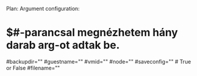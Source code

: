 Plan:
Argument configuration:
# $#-parancsal megnézhetem hány darab arg-ot adtak be.
#backupdir=""
#guestname=""
#vmid=""
#node=""
#saveconfig="" # True or False
#filename=""
